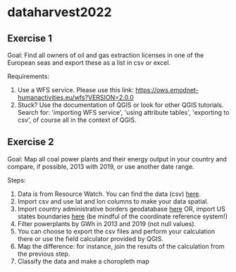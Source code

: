 # dataharvest2022

## Exercise 1

Goal: Find all owners of oil and gas extraction licenses in one of the European seas and export these as a list in csv or excel.

Requirements:
1. Use a WFS service. Please use this link: https://ows.emodnet-humanactivities.eu/wfs?VERSION=2.0.0 
2. Stuck? Use the documentation of QGIS or look for other QGIS tutorials. Search for: 'importing WFS service', 'using attribute tables', 'exporting to csv', of course all in the context of QGIS.

## Exercise 2

Goal: Map all coal power plants and their energy output in your country and compare, if possible, 2013 with 2019, or use another date range.

Steps:
1. Data is from Resource Watch. You can find the data (csv) [here](https://github.com/ftmnl/dataharvest2022/tree/main/data/global_power_plant_database_v_1_3).
2. Import csv and use lat and lon columns to make your data spatial.
3. Import country administrative borders geodatabase [here](https://github.com/ftmnl/dataharvest2022/tree/main/data/WB_Boundaries.gdb) OR, import US states boundaries [here](https://github.com/ftmnl/dataharvest2022/tree/main/data/cb_2017_us_state_20m) (be mindful of the coordinate reference system!)
5. Filter powerplants by GWh in 2013 and 2019 (not null values).
6. You can choose to export the csv files and perform your calculation there or use the field calculator provided by QGIS.
7. Map the difference: for instance, join the results of the calculation from the previous step. 
8. Classify the data and make a choropleth map



